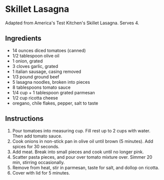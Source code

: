 # Skillet Lasagna

Adapted from America's Test Kitchen's Skillet Lasagna. Serves 4.

## Ingredients

- 14 ounces diced tomatoes (canned)
- 1/2 tablespoon olive oil
- 1 onion, grated
- 3 cloves garlic, grated
- 1 italian sausage, casing removed
- 1/3 pound ground beef
- 5 lasagna noodles, broken into pieces
- 8 tablespoons tomato sauce 
- 1/4 cup + 1 tablespoon grated parmesan
- 1/2 cup ricotta cheese
- oregano, chile flakes, pepper, salt to taste

## Instructions

1. Pour tomatoes into measuring cup. Fill rest up to 2 cups with water. Then add tomato sauce.
2. Cook onions in non-stick pan in olive oil until brown (5 minutes). Add spices for 30 seconds.
3. Add meat. Break into small pieces and cook until no longer pink.
4. Scatter pasta pieces, and pour over tomato mixture over. Simmer 20 min, stirring occasionally.
5. Remove from heat, stir in parmesan, taste for salt, and dollop on ricotta.
6. Cover with lid for 5 minutes.
